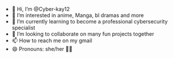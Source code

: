 - 👋 Hi, I’m @Cyber-kay12
- 👀 I’m interested in anime, Manga, bl dramas and more 
- 🌱 I’m currently learning to become a professional cybersecurity specialist 
- 💞️ I’m looking to collaborate on many fun projects together 
- 📫 How to reach me on my gmail
- 😄 Pronouns: she/her 🏳️‍🌈


<!---
Cyber-kay12/Cyber-kay12 is a ✨ special ✨ repository because its `README.md` (this file) appears on your GitHub profile.
You can click the Preview link to take a look at your changes.
--->

